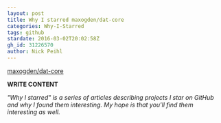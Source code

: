 ```yaml
---
layout: post
title: Why I starred maxogden/dat-core
categories: Why-I-Starred
tags: github
stardate: 2016-03-02T20:02:58Z
gh_id: 31226570
author: Nick Peihl
---
```


[maxogden/dat-core](https://github.com/maxogden/dat-core)

**WRITE CONTENT**

*"Why I starred" is a series of articles describing projects I star on GitHub and why I found them interesting. My hope is that you'll find them interesting as well.*

